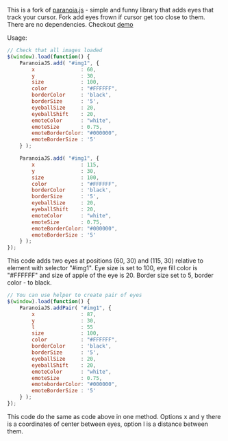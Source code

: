 This is a fork of [paranoia.js](https://krustnic.github.io/paranoia.js) - simple and funny library that adds eyes that track your cursor. Fork add eyes frown if cursor get too close to them. There are no dependencies. Checkout [demo](https://zlob.github.io/frown.js)

Usage:

```javascript
// Check that all images loaded
$(window).load(function() {
    ParanoiaJS.add( "#img1", {
        x               : 60,
        y               : 30,   
        size            : 100,
        color           : "#FFFFFF",
        borderColor     : 'black',
        borderSize      : '5',
        eyeballSize     : 20,
        eyeballShift    : 20,
        emoteColor      : "white",
        emoteSize       : 0.75,
        emoteBorderColor: "#000000",
        emoteBorderSize : '5'
    } );        

    ParanoiaJS.add( "#img1", {
        x               : 115,
        y               : 30,
        size            : 100,
        color           : "#FFFFFF",
        borderColor     : 'black',
        borderSize      : '5',
        eyeballSize     : 20,
        eyeballShift    : 20,
        emoteColor      : "white",
        emoteSize       : 0.75,
        emoteBorderColor: "#000000",
        emoteBorderSize : '5'
    } ); 
});

```

This code adds two eyes at positions (60, 30) and (115, 30) relative to element with selector "#img1". Eye size is set to 100, eye fill color is "#FFFFFF" and size of apple of the eye is 20. Border size set to 5, border color - to black.

```javascript
// You can use helper to create pair of eyes
$(window).load(function() {
    ParanoiaJS.addPair( "#img1", {
        x               : 87,
        y               : 30,
        l               : 55
        size            : 100,
        color           : "#FFFFFF",
        borderColor     : 'black',
        borderSize      : '5',
        eyeballSize     : 20,
        eyeballShift    : 20,
        emoteColor      : "white",
        emoteSize       : 0.75,
        emoteborderColor: "#000000",
        emoteBorderSize : '5'
    } );        
});

```

This code do the same as code above in one method. Options x and y there is a coordinates of center between eyes, option l is a distance between them.

